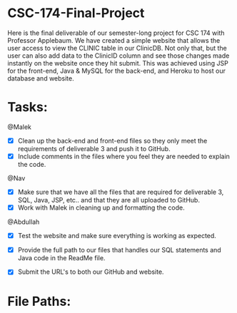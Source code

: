 # CSC-174-Final-Project
Here is the final deliverable of our semester-long project for CSC 174 with Professor Applebaum. We have created a simple website that allows the user access to view the CLINIC table in our ClinicDB. Not only that, but the user can also add data to the ClinicID column and see those changes made instantly on the website once they hit submit. This was achieved using JSP for the front-end, Java & MySQL for the back-end, and Heroku to host our database and website.

# Tasks:
@Malek
- [x] Clean up the back-end and front-end files so they only meet the requirements of deliverable 3 and push it to GitHub. 
- [x] Include comments in the files where you feel they are needed to explain the code.

@Nav
- [x] Make sure that we have all the files that are required for deliverable 3, SQL, Java, JSP, etc.. and that they are all uploaded to GitHub.
- [x] Work with Malek in cleaning up and formatting the code.

@Abdullah
- [x] Test the website and make sure everything is working as expected.
- [x] Provide the full path to our files that handles our SQL statements and Java code in the ReadMe file.
- [x] Submit the URL's to both our GitHub and website.


# File Paths:
